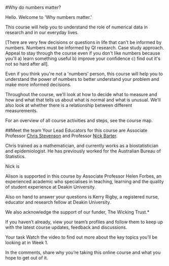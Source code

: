 #Why do numbers matter?

Hello.  Welcome to 'Why numbers matter.'

This course will help you to understand the role of numerical data in research and in our everyday lives. 

[There are very few decisions or questions in life that can't be informed by numbers.  Numbers must be informed by Ql research. Case study approach.  Appeal to stay through the course even if you don't like numbers because you'll a) learn something useful b) improve your confidence c) find out it's not so hard after all].

Even if you think you're not a 'numbers' person, this course will help you to understand the power of numbers to better understand your problem and make more informed decisions.

Throughout the course, we'll look at how to decide what to measure and how and what that tells us about what is normal and what is unusual.  We'll also look at whether there is a relationship between different measurements.

For an overview of all course activities and steps, see the course map.

##Meet the team
Your Lead Educators for this course are Associate Professor [Chris Stevenson](https://www.futurelearn.com/profiles/6911268) and Professor [Nick Barter](https://www.futurelearn.com/profiles/4377691).

Chris trained as a mathematician, and currently works as a biostatistician and epidemiologist.  He has previously worked for the Australian Bureau of Statistics.

Nick is 





Alison is supported in this course by Associate Professor Helen Forbes, an experienced academic who specialises in teaching, learning and the quality of student experience at Deakin University.

Also on hand to answer your questions is Kerry Rigby, a registered nurse, educator and research fellow at Deakin University.

We also acknowledge the support of our funder, The Wicking Trust.*

If you haven’t already, view your team’s profiles and follow them to keep up with the latest course updates, feedback and discussions.

Your task
Watch the video to find out more about the key topics you’ll be looking at in Week 1.

In the comments, share why you’re taking this online course and what you hope to get out of it.
